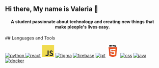 ## Hi there, My name is Valeria 👋
<h4 align="center">A student passionate about technology and creating new things that make pleople's lives easy.</h4>
## Languages and Tools
<p align="left"> 
  <a href="https://www.python.org/" target="_blank" rel="noreferrer">
  <img src="https://upload.wikimedia.org/wikipedia/commons/c/c3/Python-logo-notext.svg" alt="python" width="40" height="40"/>
  </a>
  <a href="https://reactjs.org/" target="_blank" rel="noreferrer"> <img src="https://upload.wikimedia.org/wikipedia/commons/thumb/a/a7/React-icon.svg/1150px-React-icon.svg.png" alt="react" width="40" height="40"/></a> 
  <a href="https://developer.mozilla.org/en-US/docs/Web/JavaScript" target="_blank" rel="noreferrer"> <img src="https://raw.githubusercontent.com/devicons/devicon/master/icons/javascript/javascript-original.svg" alt="javascript" width="40" height="40"/></a> 
  <a href="https://www.figma.com/" target="_blank" rel="noreferrer"> <img src="https://www.vectorlogo.zone/logos/figma/figma-icon.svg" alt="figma" width="40" height="40"/></a>
  <a href="https://firebase.google.com/" target="_blank" rel="noreferrer"> <img src="https://www.vectorlogo.zone/logos/firebase/firebase-icon.svg" alt="firebase" width="40" height="40"/></a> 
  <a href="https://git-scm.com/" target="_blank" rel="noreferrer"> <img src="https://www.vectorlogo.zone/logos/git-scm/git-scm-icon.svg" alt="git" width="40" height="40"/></a> 
  <a href="https://www.w3.org/html/" target="_blank" rel="noreferrer"> <img src="https://raw.githubusercontent.com/devicons/devicon/master/icons/html5/html5-original-wordmark.svg" alt="html5" width="40" height="40"/></a> 
  <a href="https://es.wikipedia.org/wiki/CSS" target="_blank" rel="noreferrer"> <img src="https://upload.wikimedia.org/wikipedia/commons/d/d5/CSS3_logo_and_wordmark.svg" alt="css" width="40" height="40"/></a>
  <a href="https://www.java.com/" target="_blank" rel="noreferrer">
  <img src="https://upload.wikimedia.org/wikipedia/en/3/30/Java_programming_language_logo.svg" alt="java" width="40" height="40"/>
  </a>
  <a href="https://www.docker.com/" target="_blank" rel="noreferrer">
  <img src="https://www.docker.com/wp-content/uploads/2022/03/Moby-logo.png" alt="docker" width="40" height="40"/>
  </a>
</p>
<br></br>
<!--
**valeriapadilla/valeriapadilla** is a ✨ _special_ ✨ repository because its `README.md` (this file) appears on your GitHub profile.

Here are some ideas to get you started:

- 🔭 I’m currently working on ...
- 🌱 I’m currently learning ...
- 👯 I’m looking to collaborate on ...
- 🤔 I’m looking for help with ...
- 💬 Ask me about ...
- 📫 How to reach me: ...
- 😄 Pronouns: ...
- ⚡ Fun fact: ...
-->
